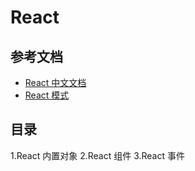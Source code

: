 # React

## 参考文档
- [React 中文文档](https://react.docschina.org/)
- [React 模式](http://sangka-z.com/react-in-patterns-cn/)

## 目录
1.React 内置对象
2.React 组件
3.React 事件
